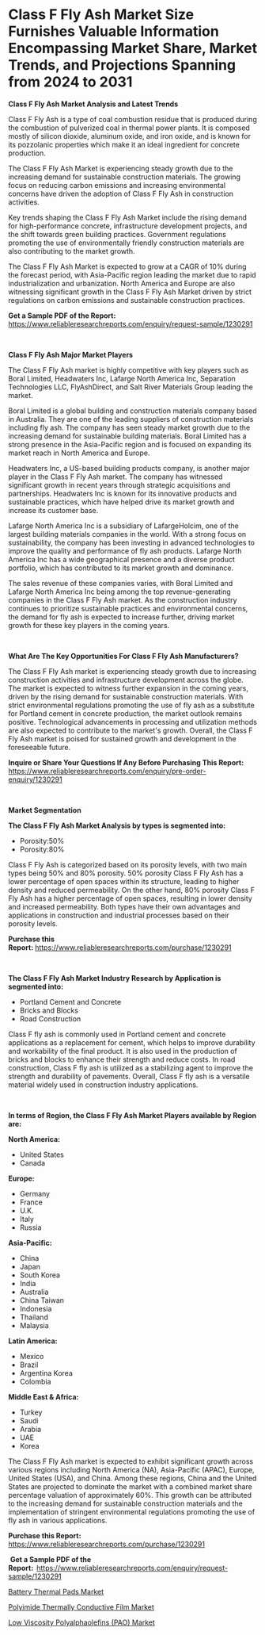 <p><h1>Class F Fly Ash Market Size Furnishes Valuable Information Encompassing Market Share, Market Trends, and Projections Spanning from 2024 to 2031</h1></p><p><strong>Class F Fly Ash Market Analysis and Latest Trends</strong></p>
<p><p>Class F Fly Ash is a type of coal combustion residue that is produced during the combustion of pulverized coal in thermal power plants. It is composed mostly of silicon dioxide, aluminum oxide, and iron oxide, and is known for its pozzolanic properties which make it an ideal ingredient for concrete production.</p><p>The Class F Fly Ash Market is experiencing steady growth due to the increasing demand for sustainable construction materials. The growing focus on reducing carbon emissions and increasing environmental concerns have driven the adoption of Class F Fly Ash in construction activities.</p><p>Key trends shaping the Class F Fly Ash Market include the rising demand for high-performance concrete, infrastructure development projects, and the shift towards green building practices. Government regulations promoting the use of environmentally friendly construction materials are also contributing to the market growth.</p><p>The Class F Fly Ash Market is expected to grow at a CAGR of 10% during the forecast period, with Asia-Pacific region leading the market due to rapid industrialization and urbanization. North America and Europe are also witnessing significant growth in the Class F Fly Ash Market driven by strict regulations on carbon emissions and sustainable construction practices.</p></p>
<p><strong>Get a Sample PDF of the Report:&nbsp;</strong> <a href="https://www.reliableresearchreports.com/enquiry/request-sample/1230291">https://www.reliableresearchreports.com/enquiry/request-sample/1230291</a></p>
<p>&nbsp;</p>
<p><strong>Class F Fly Ash Major Market Players</strong></p>
<p><p>The Class F Fly Ash market is highly competitive with key players such as Boral Limited, Headwaters Inc, Lafarge North America Inc, Separation Technologies LLC, FlyAshDirect, and Salt River Materials Group leading the market.</p><p>Boral Limited is a global building and construction materials company based in Australia. They are one of the leading suppliers of construction materials including fly ash. The company has seen steady market growth due to the increasing demand for sustainable building materials. Boral Limited has a strong presence in the Asia-Pacific region and is focused on expanding its market reach in North America and Europe.</p><p>Headwaters Inc, a US-based building products company, is another major player in the Class F Fly Ash market. The company has witnessed significant growth in recent years through strategic acquisitions and partnerships. Headwaters Inc is known for its innovative products and sustainable practices, which have helped drive its market growth and increase its customer base.</p><p>Lafarge North America Inc is a subsidiary of LafargeHolcim, one of the largest building materials companies in the world. With a strong focus on sustainability, the company has been investing in advanced technologies to improve the quality and performance of fly ash products. Lafarge North America Inc has a wide geographical presence and a diverse product portfolio, which has contributed to its market growth and dominance.</p><p>The sales revenue of these companies varies, with Boral Limited and Lafarge North America Inc being among the top revenue-generating companies in the Class F Fly Ash market. As the construction industry continues to prioritize sustainable practices and environmental concerns, the demand for fly ash is expected to increase further, driving market growth for these key players in the coming years.</p></p>
<p>&nbsp;</p>
<p><strong>What Are The Key Opportunities For Class F Fly Ash Manufacturers?</strong></p>
<p><p>The Class F Fly Ash market is experiencing steady growth due to increasing construction activities and infrastructure development across the globe. The market is expected to witness further expansion in the coming years, driven by the rising demand for sustainable construction materials. With strict environmental regulations promoting the use of fly ash as a substitute for Portland cement in concrete production, the market outlook remains positive. Technological advancements in processing and utilization methods are also expected to contribute to the market's growth. Overall, the Class F Fly Ash market is poised for sustained growth and development in the foreseeable future.</p></p>
<p><strong>Inquire or Share Your Questions If Any Before Purchasing This Report:</strong> <a href="https://www.reliableresearchreports.com/enquiry/pre-order-enquiry/1230291">https://www.reliableresearchreports.com/enquiry/pre-order-enquiry/1230291</a></p>
<p>&nbsp;</p>
<p><strong>Market Segmentation</strong></p>
<p><strong>The Class F Fly Ash Market Analysis by types is segmented into:</strong></p>
<p><ul><li>Porosity:50%</li><li>Porosity:80%</li></ul></p>
<p><p>Class F Fly Ash is categorized based on its porosity levels, with two main types being 50% and 80% porosity. 50% porosity Class F Fly Ash has a lower percentage of open spaces within its structure, leading to higher density and reduced permeability. On the other hand, 80% porosity Class F Fly Ash has a higher percentage of open spaces, resulting in lower density and increased permeability. Both types have their own advantages and applications in construction and industrial processes based on their porosity levels.</p></p>
<p><strong>Purchase this Report:&nbsp;</strong><a href="https://www.reliableresearchreports.com/purchase/1230291">https://www.reliableresearchreports.com/purchase/1230291</a></p>
<p>&nbsp;</p>
<p><strong>The Class F Fly Ash Market Industry Research by Application is segmented into:</strong></p>
<p><ul><li>Portland Cement and Concrete</li><li>Bricks and Blocks</li><li>Road Construction</li></ul></p>
<p><p>Class F fly ash is commonly used in Portland cement and concrete applications as a replacement for cement, which helps to improve durability and workability of the final product. It is also used in the production of bricks and blocks to enhance their strength and reduce costs. In road construction, Class F fly ash is utilized as a stabilizing agent to improve the strength and durability of pavements. Overall, Class F fly ash is a versatile material widely used in construction industry applications.</p></p>
<p>&nbsp;</p>
<p><strong>In terms of Region, the Class F Fly Ash Market Players available by Region are:</strong></p>
<p>
    <p> <strong> North America: </strong>
        <ul>
            <li>United States</li>
            <li>Canada</li>
        </ul>
        </p> 
    <p> <strong> Europe: </strong>
        <ul>
            <li>Germany</li>
            <li>France</li>
            <li>U.K.</li>
            <li>Italy</li>
            <li>Russia</li>
        </ul>
        </p> 
    <p> <strong> Asia-Pacific: </strong>
        <ul>
            <li>China</li>
            <li>Japan</li>
            <li>South Korea</li>
            <li>India</li>
            <li>Australia</li>
            <li>China Taiwan</li>
            <li>Indonesia</li>
            <li>Thailand</li>
            <li>Malaysia</li>
        </ul>
        </p> 
    <p> <strong> Latin America: </strong>
        <ul>
            <li>Mexico</li>
            <li>Brazil</li>
            <li>Argentina Korea</li>
            <li>Colombia</li>
        </ul>
        </p> 
    <p> <strong> Middle East & Africa: </strong>
        <ul>
            <li>Turkey</li>
            <li>Saudi</li>
            <li>Arabia</li>
            <li>UAE</li>
            <li>Korea</li>
        </ul>
    </p>
    </p>
<p><p>The Class F Fly Ash market is expected to exhibit significant growth across various regions including North America (NA), Asia-Pacific (APAC), Europe, United States (USA), and China. Among these regions, China and the United States are projected to dominate the market with a combined market share percentage valuation of approximately 60%. This growth can be attributed to the increasing demand for sustainable construction materials and the implementation of stringent environmental regulations promoting the use of fly ash in various applications.</p></p>
<p><strong>Purchase this Report: </strong><a href="https://www.reliableresearchreports.com/purchase/1230291">https://www.reliableresearchreports.com/purchase/1230291</a></p>
<p>&nbsp;<strong>Get a Sample PDF of the Report:&nbsp;&nbsp;</strong><a href="https://www.reliableresearchreports.com/enquiry/request-sample/1230291">https://www.reliableresearchreports.com/enquiry/request-sample/1230291</a></p>
<p><strong></strong></p>
<p><p><a href="https://view.publitas.com/reportprime-1/battery-thermal-pads-market-provides-detailed-segmentation-of-this-market-based-on-type-application-and-region-and-forecast-for-the-period-from-2023-2030/">Battery Thermal Pads Market</a></p><p><a href="https://view.publitas.com/reportprime-1/polyimide-thermally-conductive-film-market-size-and-examines-its-market-scope-with-a-primary-focus-on-growth-opportunities-and-forecasted-trends-spanning-from-2023-to-2030/">Polyimide Thermally Conductive Film Market</a></p><p><a href="https://view.publitas.com/reportprime-1/low-viscosity-polyalphaolefins-pao-market-furnish-information-about-market-size-market-share-market-dynamics-and-projections-spanning-from-2023-to-2030/">Low Viscosity Polyalphaolefins (PAO) Market</a></p></p>